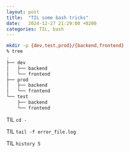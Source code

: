 ```yaml
---
layout: post
title:  "TIL some bash tricks"
date:   2024-12-27 21:29:00 +0200
categories: TIL, bash
---
```

```bash
mkdir -p {dev,test,prod}/{backend,frontend}
% tree
.
├── dev
│   ├── backend
│   └── frontend
├── prod
│   ├── backend
│   └── frontend
└── test
    ├── backend
    └── frontend
```

TIL `cd -`

TIL `tail -f error_file.log`

TIL `history 5`
